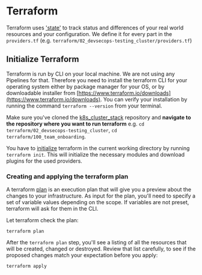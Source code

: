 # Terraform

Terraform uses ['state'](https://www.terraform.io/language/state) to track status and differences of your real world
resources and your configuration. We define it for every part in the `providers.tf`
(e.g. `terraform/02_devsecops-testing_cluster/providers.tf`)

## Initialize Terraform

Terraform is run by CLI on your local machine. We are not using any Pipelines for that. Therefore you need to install the
terraform CLI for your operating system either by package manager for your OS, or by downloadable installer
from [https://www.terraform.io/downloads](https://www.terraform.io/downloads).
You can verify your installation by running the command `terraform --version` from your terminal.

Make sure you've cloned the [k8s_cluster_stack](https://github.com/catenax-ng/k8s-cluster-stack)
repository and **navigate to the repository where you want to run terraform**
e.g. `cd terraform/02_devsecops-testing_cluster`, `cd terraform/100_team_onboarding`.

You have to [initialize](https://www.terraform.io/cli/commands/init)
terraform in the current working directory by running `terraform init`.
This will initialize the necessary modules and download plugins for the used providers.

### Creating and applying the terraform plan

A terraform [plan](https://www.terraform.io/cli/commands/plan) is an execution plan that will give you a preview about
the changes to your infrastructure. As input for the plan, you'll need to specify a set of variable values depending
on the scope. If variables are not preset, terraform will ask for them in the CLI.

Let terraform check the plan:

```shell
terraform plan
```

After the `terraform plan` step, you'll see a listing of all the resources that will be created, changed or destroyed.
Review that list carefully, to see if the proposed changes match your expectation before you apply:

```shell
terraform apply
```
